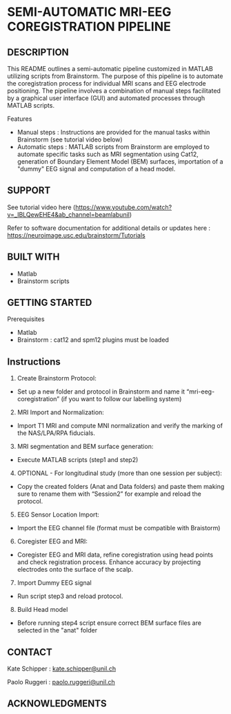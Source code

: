# SEMI-AUTOMATIC MRI-EEG COREGISTRATION PIPELINE

## DESCRIPTION 
This README outlines a semi-automatic pipeline customized in MATLAB utilizing scripts from Brainstorm. The purpose of this pipeline is to automate the coregistration process for individual MRI scans and EEG electrode positioning. The pipeline involves a combination of manual steps facilitated by a graphical user interface (GUI) and automated processes through MATLAB scripts.

Features 
-	Manual steps : Instructions are provided for the manual tasks within Brainstorm (see tutorial video below)
-	Automatic steps : MATLAB scripts from Brainstorm are employed to automate specific tasks such as MRI segmentation using Cat12, generation of Boundary Element Model (BEM) surfaces, importation of a "dummy" EEG signal and computation of a head model. 

## SUPPORT 
See tutorial video here (https://www.youtube.com/watch?v=_IBLQewEHE4&ab_channel=beamlabunil)

Refer to software documentation for additional details or updates here : https://neuroimage.usc.edu/brainstorm/Tutorials

## BUILT WITH
-	Matlab
-	Brainstorm scripts

## GETTING STARTED
Prerequisites 
-	Matlab
-	Brainstorm : cat12 and spm12 plugins must be loaded 

## Instructions
1.	Create Brainstorm Protocol:
-	Set up a new folder and protocol in Brainstorm and name it “mri-eeg-coregistration” (if you want to follow our labelling system)
2.	MRI Import and Normalization:
-	Import T1 MRI and compute MNI normalization and verify the marking of the NAS/LPA/RPA fiducials.
3.	MRI segmentation and  BEM surface generation:
-	Execute MATLAB scripts (step1 and step2) 
4.	OPTIONAL - For longitudinal study (more than one session per subject):
-	Copy the created folders (Anat and Data folders) and paste them making sure to rename them with “Session2” for example and reload the protocol.
5.	EEG Sensor Location Import:
-	Import the EEG channel file (format must be compatible with Braistorm)
6.	Coregister EEG and MRI:
-	Coregister EEG and MRI data, refine coregistration using head points and check registration process. Enhance accuracy by projecting electrodes onto the surface of the scalp.
7.	Import Dummy EEG signal
-	Run script step3 and reload protocol.
8.	Build Head model
-	Before running step4 script ensure correct BEM surface files are selected in the "anat" folder


## CONTACT
Kate Schipper : kate.schipper@unil.ch

Paolo Ruggeri : paolo.ruggeri@unil.ch

## ACKNOWLEDGMENTS
